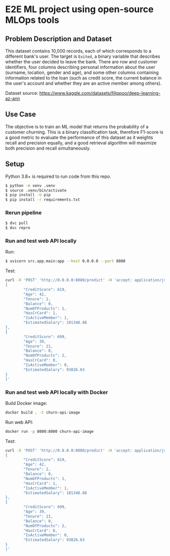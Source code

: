 # E2E ML project using open-source MLOps tools

## Problem Description and Dataset
This dataset contains 10,000 records, each of which corresponds to a different bank's user. The target is `Exited`, a binary variable that describes whether the user decided to leave the bank. There are row and customer identifiers, four columns describing personal information about the user (surname, location, gender and age), and some other columns containing information related to the loan (such as credit score, the current balance in the user's account and whether they are an active member among others).

Dataset source: https://www.kaggle.com/datasets/filippoo/deep-learning-az-ann

## Use Case
The objective is to train an ML model that returns the probability of a customer churning. This is a binary classification task, therefore F1-score is a good metric to evaluate the performance of this dataset as it weights recall and precision equally, and a good retrieval algorithm will maximize both precision and recall simultaneously.


## Setup
Python 3.8+ is required to run code from this repo.
```bash
$ python -m venv .venv
$ source .venv/bin/activate
$ pip install -U pip
$ pip install -r requirements.txt
```

### Rerun pipeline
```bash
$ dvc pull
$ dvc repro
```

### Run and test web API locally
Run:
```bash
$ uvicorn src.app.main:app --host 0.0.0.0 --port 8080
```

Test:
```bash
curl -X 'POST' 'http://0.0.0.0:8080/predict' -H 'accept: application/json' -H 'Content-Type: application/json' -d '[
{
        "CreditScore": 619,
        "Age": 42,
        "Tenure": 2,
        "Balance": 0,
        "NumOfProducts": 1,
        "HasCrCard": 1,
        "IsActiveMember": 1,
        "EstimatedSalary": 101348.88
},
{
        "CreditScore": 699,
        "Age": 39,
        "Tenure": 21,
        "Balance": 0,
        "NumOfProducts": 2,
        "HasCrCard": 0,
        "IsActiveMember": 0,
        "EstimatedSalary": 93826.63
}
]'
```

### Run and test web API locally with Docker
Build Docker image:
```bash
docker build . -t churn-api-image
```
Run web API:
```bash
docker run -p 8080:8080 churn-api-image
```
Test:
```bash
curl -X 'POST' 'http://0.0.0.0:8080/predict' -H 'accept: application/json' -H 'Content-Type: application/json' -d '[
{
        "CreditScore": 619,
        "Age": 42,
        "Tenure": 2,
        "Balance": 0,
        "NumOfProducts": 1,
        "HasCrCard": 1,
        "IsActiveMember": 1,
        "EstimatedSalary": 101348.88
},
{
        "CreditScore": 699,
        "Age": 39,
        "Tenure": 21,
        "Balance": 0,
        "NumOfProducts": 2,
        "HasCrCard": 0,
        "IsActiveMember": 0,
        "EstimatedSalary": 93826.63
}
]'
```